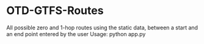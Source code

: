 # OTD-GTFS-Routes
All possible zero and 1-hop routes using the static data, between a start and an end point entered by the user
Usage: python app.py
